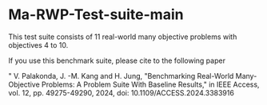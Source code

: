 # Ma-RWP-Test-suite-main

This test suite consists of 11 real-world many objective problems with objectives 4 to 10.

If you use this benchmark suite, please cite to the following paper

" V. Palakonda, J. -M. Kang and H. Jung, "Benchmarking Real-World Many-Objective Problems: A Problem Suite With Baseline Results," in IEEE Access, vol. 12, pp. 49275-49290, 2024, doi: 10.1109/ACCESS.2024.3383916

